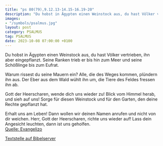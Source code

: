 ```yaml
---
title: "ps 80(79),9.12.13-14.15-16.19-20"
description: "Du hobst in Ägypten einen Weinstock aus, du hast Völker vertrieben, ihn aber eingepflanzt. Seine Ranken trieb er bis hin zum Meer und seine Schößlinge bis zum Eufrat.  Warum rissest du seine Mauern ein? Alle, die des Weges kommen, plündern ihn aus. Der Eber aus dem Wald wühlt ...."
images:
- "/symbols/psalmus.jpg"
layout: post
category: PSALMUS
tag: PSALMUS
date: 2023-10-08 07:00:00 +0100
---
```

Du hobst in Ägypten einen Weinstock aus,
du hast Völker vertrieben, ihn aber eingepflanzt.
Seine Ranken trieb er bis hin zum Meer
und seine Schößlinge bis zum Eufrat.

Warum rissest du seine Mauern ein?
Alle, die des Weges kommen, plündern ihn aus.
Der Eber aus dem Wald wühlt ihn um,
die Tiere des Feldes fressen ihn ab.<!--more-->

Gott der Heerscharen, wende dich uns wieder zu!
Blick vom Himmel herab, und sieh auf uns!
Sorge für diesen Weinstock
und für den Garten, den deine Rechte gepflanzt hat.

Erhalt uns am Leben!
Dann wollen wir deinen Namen anrufen und nicht von dir weichen.
Herr, Gott der Heerscharen, richte uns wieder auf!
Lass dein Angesicht leuchten, dann ist uns geholfen.<br>
[Quelle: Evangelizo](https://evangeliumtagfuertag.org/DE/gospel)

[Textstelle auf Bibelserver](https://www.bibleserver.com/EU/ps80(79),9.12.13-14.15-16.19-20)

